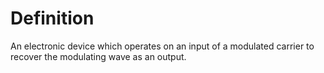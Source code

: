 # Definition

An electronic device which operates on an input of a modulated carrier
to recover the modulating wave as an output.
